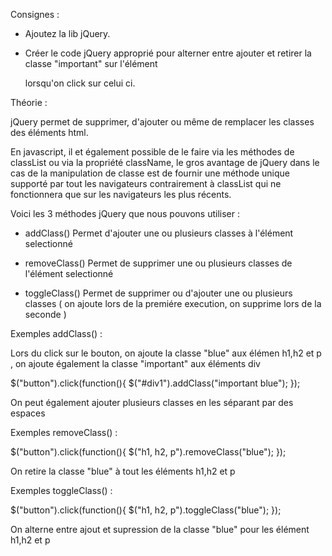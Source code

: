 Consignes :

- Ajoutez la lib jQuery.

- Créer le code jQuery approprié pour alterner entre ajouter et retirer la classe "important" sur l'élément <p>
lorsqu'on click sur celui ci.




 Théorie :

 jQuery permet de supprimer, d'ajouter ou même de remplacer les classes des éléments html.

 En javascript, il et également possible de le faire via les méthodes de classList ou via la propriété className, le gros
 avantage de jQuery dans le cas de la manipulation de classe est de fournir une méthode unique supporté par tout les
 navigateurs contrairement à classList qui ne fonctionnera que sur les navigateurs les plus récents.

 Voici les 3 méthodes jQuery que nous pouvons utiliser :

 - addClass()
 Permet d'ajouter une ou plusieurs classes à l'élément selectionné

 - removeClass()
 Permet de supprimer une ou plusieurs classes de l'élément selectionné

 - toggleClass()
 Permet de supprimer ou d'ajouter une ou plusieurs classes ( on ajoute lors de la  premiére execution, on supprime lors
  de la seconde )


 Exemples addClass() :

 

 Lors du click sur le bouton, on ajoute la classe "blue" aux élémen h1,h2 et p , on ajoute également la classe "important"
 aux éléments div


 $("button").click(function(){
     $("#div1").addClass("important blue");
 });


On peut également ajouter plusieurs classes en les séparant par des espaces



Exemples removeClass() :

$("button").click(function(){
    $("h1, h2, p").removeClass("blue");
});

On retire la classe "blue" à tout les éléments h1,h2 et p



Exemples toggleClass() :

$("button").click(function(){
    $("h1, h2, p").toggleClass("blue");
});


On alterne entre ajout et supression de la classe "blue" pour les élément h1,h2 et p

